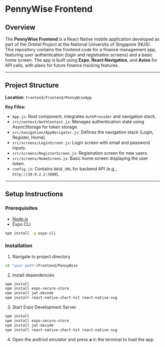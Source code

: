 # PennyWise Frontend

## Overview 
The **PennyWise Frontend** is a React Native mobile application developed as part of the *Orbital Project* at the National University of Singapore (NUS). This repository contains the frontend code for a finance management app, featuring user authentication (login and registration screens) and a basic home screen. The app is built using **Expo**, **React Navigation**, and **Axios** for API calls, with plans for future finance tracking features.

---

## Project Structure

**Location**: `Frontend/Frontend/PennyWiseApp`

**Key Files:**
- `App.js`: Root component, integrates `AuthProvider` and navigation stack.
- `src/context/AuthContext.js`: Manages authentication state using AsyncStorage for token storage.
- `src/navigation/AppNavigator.js`: Defines the navigation stack (Login, Register, Home).
- `src/screens/LoginScreen.js`: Login screen with email and password inputs.
- `src/screens/RegisterScreen.js`: Registration screen for new users.
- `src/screens/HomeScreen.js`: Basic home screen displaying the user token.
- `config.js`: Contains `BASE_URL` for backend API (e.g., `http://10.0.2.2:5000`).

---

## Setup Instructions

### Prerequisites
- [Node.js](https://nodejs.org/)
- Expo CLI  
```bash
npm install -g expo-cli
```

### Installation
1. Navigate to project directory
```bash
cd "your path"/Frontend/PennyWise
```

2. Install dependencies
```bash
npm install
npm install expo-secure-store
npm install jwt-decode
npm install react-native-chart-kit react-native-svg
```

3. Start Expo Development Server
``` bash
npm install
npm install expo-secure-store
npm install jwt-decode
npm install react-native-chart-kit react-native-svg
```

4. Open the andriod emulator and press **a** in the terminal to load the app.
